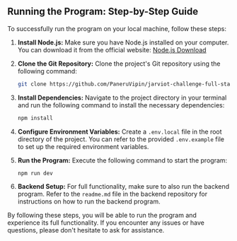 ## Running the Program: Step-by-Step Guide

To successfully run the program on your local machine, follow these steps:

1. **Install Node.js:**
   Make sure you have Node.js installed on your computer. You can download it from the official website: [Node.js Download](https://nodejs.org/)

2. **Clone the Git Repository:**
   Clone the project's Git repository using the following command:
   ```bash
   git clone https://github.com/PaneruVipin/jarviot-challenge-full-stack-frontend.git
   ```

3. **Install Dependencies:**
   Navigate to the project directory in your terminal and run the following command to install the necessary dependencies:
   ```bash
   npm install
   ```

4. **Configure Environment Variables:**
   Create a `.env.local` file in the root directory of the project. You can refer to the provided `.env.example` file to set up the required environment variables.

5. **Run the Program:**
   Execute the following command to start the program:
   ```bash
   npm run dev
   ```
   
6. **Backend Setup:**
   For full functionality, make sure to also run the backend program. Refer to the `readme.md` file in the backend repository for instructions on how to run the backend program.

By following these steps, you will be able to run the program and experience its full functionality. If you encounter any issues or have questions, please don't hesitate to ask for assistance.
